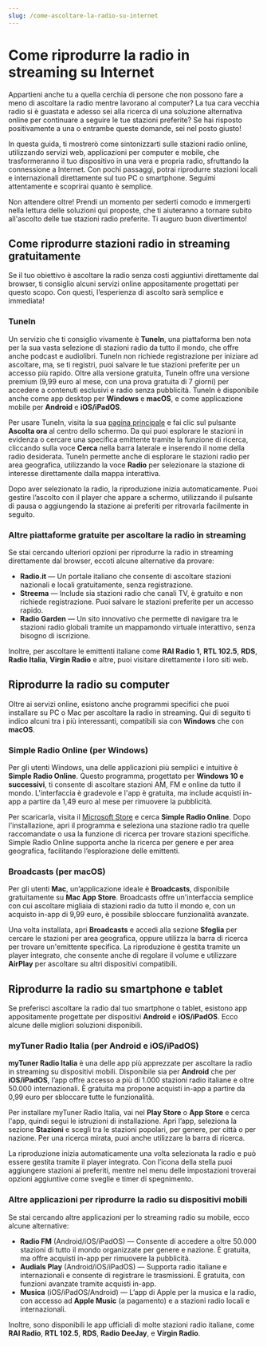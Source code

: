 ```yaml
---
slug: /come-ascoltare-la-radio-su-internet
---
```

# Come riprodurre la radio in streaming su Internet

Appartieni anche tu a quella cerchia di persone che non possono fare a meno di ascoltare la radio mentre lavorano al computer? La tua cara vecchia radio si è guastata e adesso sei alla ricerca di una soluzione alternativa online per continuare a seguire le tue stazioni preferite? Se hai risposto positivamente a una o entrambe queste domande, sei nel posto giusto!

In questa guida, ti mostrerò come sintonizzarti sulle stazioni radio online, utilizzando servizi web, applicazioni per computer e mobile, che trasformeranno il tuo dispositivo in una vera e propria radio, sfruttando la connessione a Internet. Con pochi passaggi, potrai riprodurre stazioni locali e internazionali direttamente sul tuo PC o smartphone. Seguimi attentamente e scoprirai quanto è semplice.

Non attendere oltre! Prendi un momento per sederti comodo e immergerti nella lettura delle soluzioni qui proposte, che ti aiuteranno a tornare subito all'ascolto delle tue stazioni radio preferite. Ti auguro buon divertimento!

## Come riprodurre stazioni radio in streaming gratuitamente

Se il tuo obiettivo è ascoltare la radio senza costi aggiuntivi direttamente dal browser, ti consiglio alcuni servizi online appositamente progettati per questo scopo. Con questi, l’esperienza di ascolto sarà semplice e immediata!

### TuneIn

Un servizio che ti consiglio vivamente è **TuneIn**, una piattaforma ben nota per la sua vasta selezione di stazioni radio da tutto il mondo, che offre anche podcast e audiolibri. TuneIn non richiede registrazione per iniziare ad ascoltare, ma, se ti registri, puoi salvare le tue stazioni preferite per un accesso più rapido. Oltre alla versione gratuita, TuneIn offre una versione premium (9,99 euro al mese, con una prova gratuita di 7 giorni) per accedere a contenuti esclusivi e radio senza pubblicità. TuneIn è disponibile anche come app desktop per **Windows** e **macOS**, e come applicazione mobile per **Android** e **iOS/iPadOS**.

Per usare TuneIn, visita la sua [pagina principale](https://tunein.com/) e fai clic sul pulsante **Ascolta ora** al centro dello schermo. Da qui puoi esplorare le stazioni in evidenza o cercare una specifica emittente tramite la funzione di ricerca, cliccando sulla voce **Cerca** nella barra laterale e inserendo il nome della radio desiderata. TuneIn permette anche di esplorare le stazioni radio per area geografica, utilizzando la voce **Radio** per selezionare la stazione di interesse direttamente dalla mappa interattiva.

Dopo aver selezionato la radio, la riproduzione inizia automaticamente. Puoi gestire l’ascolto con il player che appare a schermo, utilizzando il pulsante di pausa o aggiungendo la stazione ai preferiti per ritrovarla facilmente in seguito.

### Altre piattaforme gratuite per ascoltare la radio in streaming

Se stai cercando ulteriori opzioni per riprodurre la radio in streaming direttamente dal browser, eccoti alcune alternative da provare:

- **Radio.it** — Un portale italiano che consente di ascoltare stazioni nazionali e locali gratuitamente, senza registrazione.
- **Streema** — Include sia stazioni radio che canali TV, è gratuito e non richiede registrazione. Puoi salvare le stazioni preferite per un accesso rapido.
- **Radio Garden** — Un sito innovativo che permette di navigare tra le stazioni radio globali tramite un mappamondo virtuale interattivo, senza bisogno di iscrizione.

Inoltre, per ascoltare le emittenti italiane come **RAI Radio 1**, **RTL 102.5**, **RDS**, **Radio Italia**, **Virgin Radio** e altre, puoi visitare direttamente i loro siti web.

## Riprodurre la radio su computer

Oltre ai servizi online, esistono anche programmi specifici che puoi installare su PC o Mac per ascoltare la radio in streaming. Qui di seguito ti indico alcuni tra i più interessanti, compatibili sia con **Windows** che con **macOS**.

### Simple Radio Online (per Windows)

Per gli utenti Windows, una delle applicazioni più semplici e intuitive è **Simple Radio Online**. Questo programma, progettato per **Windows 10 e successivi**, ti consente di ascoltare stazioni AM, FM e online da tutto il mondo. L'interfaccia è gradevole e l'app è gratuita, ma include acquisti in-app a partire da 1,49 euro al mese per rimuovere la pubblicità.

Per scaricarla, visita il [Microsoft Store](https://microsoft.com) e cerca **Simple Radio Online**. Dopo l'installazione, apri il programma e seleziona una stazione radio tra quelle raccomandate o usa la funzione di ricerca per trovare stazioni specifiche. Simple Radio Online supporta anche la ricerca per genere e per area geografica, facilitando l’esplorazione delle emittenti.

### Broadcasts (per macOS)

Per gli utenti **Mac**, un’applicazione ideale è **Broadcasts**, disponibile gratuitamente su **Mac App Store**. Broadcasts offre un'interfaccia semplice con cui ascoltare migliaia di stazioni radio da tutto il mondo e, con un acquisto in-app di 9,99 euro, è possibile sbloccare funzionalità avanzate.

Una volta installata, apri **Broadcasts** e accedi alla sezione **Sfoglia** per cercare le stazioni per area geografica, oppure utilizza la barra di ricerca per trovare un'emittente specifica. La riproduzione è gestita tramite un player integrato, che consente anche di regolare il volume e utilizzare **AirPlay** per ascoltare su altri dispositivi compatibili.

## Riprodurre la radio su smartphone e tablet

Se preferisci ascoltare la radio dal tuo smartphone o tablet, esistono app appositamente progettate per dispositivi **Android** e **iOS/iPadOS**. Ecco alcune delle migliori soluzioni disponibili.

### myTuner Radio Italia (per Android e iOS/iPadOS)

**myTuner Radio Italia** è una delle app più apprezzate per ascoltare la radio in streaming su dispositivi mobili. Disponibile sia per **Android** che per **iOS/iPadOS**, l’app offre accesso a più di 1.000 stazioni radio italiane e oltre 50.000 internazionali. È gratuita ma propone acquisti in-app a partire da 0,99 euro per sbloccare tutte le funzionalità.

Per installare myTuner Radio Italia, vai nel **Play Store** o **App Store** e cerca l'app, quindi segui le istruzioni di installazione. Apri l’app, seleziona la sezione **Stazioni** e scegli tra le stazioni popolari, per genere, per città o per nazione. Per una ricerca mirata, puoi anche utilizzare la barra di ricerca.

La riproduzione inizia automaticamente una volta selezionata la radio e può essere gestita tramite il player integrato. Con l’icona della stella puoi aggiungere stazioni ai preferiti, mentre nel menu delle impostazioni troverai opzioni aggiuntive come sveglie e timer di spegnimento.

### Altre applicazioni per riprodurre la radio su dispositivi mobili

Se stai cercando altre applicazioni per lo streaming radio su mobile, ecco alcune alternative:

- **Radio FM** (Android/iOS/iPadOS) — Consente di accedere a oltre 50.000 stazioni di tutto il mondo organizzate per genere e nazione. È gratuita, ma offre acquisti in-app per rimuovere la pubblicità.
- **Audials Play** (Android/iOS/iPadOS) — Supporta radio italiane e internazionali e consente di registrare le trasmissioni. È gratuita, con funzioni avanzate tramite acquisti in-app.
- **Musica** (iOS/iPadOS/Android) — L’app di Apple per la musica e la radio, con accesso ad **Apple Music** (a pagamento) e a stazioni radio locali e internazionali.

Inoltre, sono disponibili le app ufficiali di molte stazioni radio italiane, come **RAI Radio**, **RTL 102.5**, **RDS**, **Radio DeeJay**, e **Virgin Radio**.